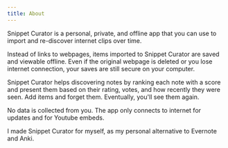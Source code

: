 ```yaml
---
title: About
---
```


Snippet Curator is a personal, private, and offline app that you can use to import and re-discover internet clips over time. 

Instead of links to webpages, items imported to Snippet Curator are saved and viewable offline. Even if the original webpage is deleted or you lose internet connection, your saves are still secure on your computer. 

Snippet Curator helps discovering notes by ranking each note with a score and present them based on their rating, votes, and how recently they were seen. Add items and forget them. Eventually, you'll see them again.

No data is collected from you. The app only connects to internet for updates and for Youtube embeds. 

I made Snippet Curator for myself, as my personal alternative to Evernote and Anki. 